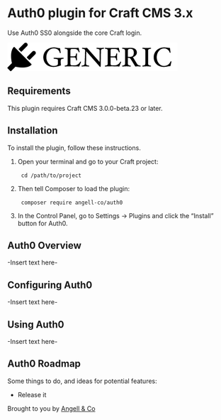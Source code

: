 # Auth0 plugin for Craft CMS 3.x

Use Auth0 SS0 alongside the core Craft login.

![Screenshot](resources/img/plugin-logo.png)

## Requirements

This plugin requires Craft CMS 3.0.0-beta.23 or later.

## Installation

To install the plugin, follow these instructions.

1. Open your terminal and go to your Craft project:

        cd /path/to/project

2. Then tell Composer to load the plugin:

        composer require angell-co/auth0

3. In the Control Panel, go to Settings → Plugins and click the “Install” button for Auth0.

## Auth0 Overview

-Insert text here-

## Configuring Auth0

-Insert text here-

## Using Auth0

-Insert text here-

## Auth0 Roadmap

Some things to do, and ideas for potential features:

* Release it

Brought to you by [Angell & Co](https://angell.io)
